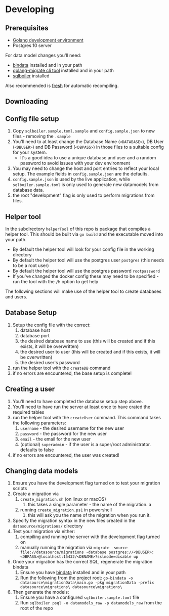 
# Developing

## Prerequisites

  * [Golang development environment](https://golang.org/dl/)
  * Postgres 10 server
 
For data model changes you'll need:
  * [bindata](https://github.com/kevinburke/go-bindata) installed and in your path
  * [golang-migrate cli tool](https://github.com/golang-migrate/migrate/releases) installed and in your path
  * [sqlboiler](https://github.com/volatiletech/sqlboiler#download) installed
  
Also recommended is [fresh](https://github.com/gravityblast/fresh) for automatic recompiling.

## Downloading 

## Config file setup

  1. Copy `sqlboiler.sample.toml.sample` and `config.sample.json` to new files - removing the `.sample`
  2. You'll need to at least change the Database Name (`<DATABASE>`), DB User (`<DBUSER>`) and DB Password (`<DBPASS>`) in those files to a suitable config for your system.
     * It's a good idea to use a unique database and user and a random password to avoid issues with your dev environment
  3. You may need to change the host and port entries to reflect your local setup. The example fields in `config.sample.json` are the defaults. 
  4. `config.sample.json` is used by the live application, while `sqlboiler.sample.toml` is only used to generate new datamodels from database data.
  5. the root "development" flag is only used to perform migrations from files.  
  
## Helper tool 

In the subdirectory `helperTool` of this repo is package that compiles a helper tool.
This should be built via `go build` and the executable moved into your path.

  - By default the helper tool will look for your config file in the working directory
  - By default the helper tool will use the postgres user `postgres` (this needs to be a root user)
  - By default the helper tool will use the postgres password `rootpassword`
  - If you've changed the docker config these may need to be specified - run the tool with the `/h` option to get help

The following sections will make use of the helper tool to create databases and users.
  
## Database Setup

  1. Setup the config file with the correct:
     1. database host
     2. database port
     3. the desired database name to use (this will be created and if this exists, it will be overwritten)
     4. the desired user to user (this will be created and if this exists, it will be overwritten)
     5. the desired user's password
  2. run the helper tool with the `createDB` command
  3. if no errors are encountered, the base setup is complete!

## Creating a user

  1. You'll need to have completed the database setup step above.
  2. You'll need to have run the server at least once to have crated the required tables
  3. run the helper tool with the `createUser` command. This command takes the following parameters:
      1. `username` - the desired username for the new user
      2. `password` - the password for the new user
      3. `email` - the email for the new user
      4. (optional) `superadmin` - if the user is a super/root administrator. defaults to false
  4. if no errors are encountered, the user was created!

## Changing data models

  1. Ensure you have the development flag turned on to test your migration scripts
  2. Create a migration via 
      1. `create_migration.sh` (on linux or macOS)
         1. this takes a single parameter - the name of the migration. a 
      2. running `create_migration.ps1` in powershell 
         1. this will ask you the name of the migration when you run it.
  3. Specify the migration syntax in the new files created in the `datasource/migrations/` directory
  4. Test your migration via either:
      1. compiling and running the server with the development flag turned on
      2. manually running the migration via `migrate -source file://datasource/migrations -database postgres://<DBUSER>:<DBPASS>@localhost:15432/<DBNAME>?sslmode=disable up`
  5. Once your migration has the correct SQL, regenerate the migration bindata
     1. Ensure you have [bindata](https://github.com/kevinburke/go-bindata) installed and in your path
     2. Run the following from the project root: `go-bindata -o datasource\migrationData\main.go -pkg migrationData -prefix datasource\migrations\ datasource\migrations\`
  6. Then generate the models:
     1. Ensure you have a configured `sqlboiler.sample.toml` file
     2. Run `sqlboiler psql -o datamodels_raw -p datamodels_raw` from the root of the repo